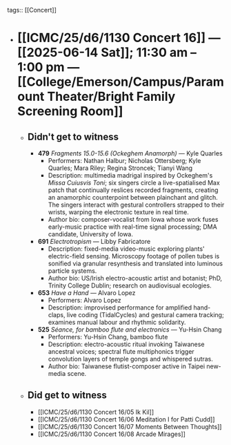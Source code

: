 tags:: [[Concert]]

- # [[ICMC/25/d6/1130 Concert 16]] — [[2025-06-14 Sat]]; 11:30 am – 1:00 pm — [[College/Emerson/Campus/Paramount Theater/Bright Family Screening Room]]
	- ## Didn't get to witness
		- **479** *Fragments 15.0-15.6 (Ockeghem Anamorph)* — Kyle Quarles
			- Performers: Nathan Halbur; Nicholas Ottersberg; Kyle Quarles; Mara Riley; Regina Stroncek; Tianyi Wang
			- Description: multimedia madrigal inspired by Ockeghem's *Missa Cuiusvis Toni*; six singers circle a live-spatialised Max patch that continually reslices recorded fragments, creating an anamorphic counterpoint between plainchant and glitch. The singers interact with gestural controllers strapped to their wrists, warping the electronic texture in real time.
			- Author bio: composer-vocalist from Iowa whose work fuses early-music practice with real-time signal processing; DMA candidate, University of Iowa.
		- **691** *Electrotropism* — Libby Fabricatore
			- Description: fixed-media video-music exploring plants' electric-field sensing. Microscopy footage of pollen tubes is sonified via granular resynthesis and translated into luminous particle systems.
			- Author bio: US/Irish electro-acoustic artist and botanist; PhD, Trinity College Dublin; research on audiovisual ecologies.
		- **653** *Have a Hand* — Alvaro Lopez
			- Performers: Alvaro Lopez
			- Description: improvised performance for amplified hand-claps, live coding (TidalCycles) and gestural camera tracking; examines manual labour and rhythmic solidarity.
		- **525** *Séance, for bamboo flute and electronics* — Yu-Hsin Chang
			- Performers: Yu-Hsin Chang, bamboo flute
			- Description: electro-acoustic ritual invoking Taiwanese ancestral voices; spectral flute multiphonics trigger convolution layers of temple gongs and whispered sutras.
			- Author bio: Taiwanese flutist-composer active in Taipei new-media scene.
	- ## Did get to witness
		- [[ICMC/25/d6/1130 Concert 16/05 Ik Kil]]
		- [[ICMC/25/d6/1130 Concert 16/06 Meditation I for Patti Cudd]]
		- [[ICMC/25/d6/1130 Concert 16/07 Moments Between Thoughts]]
		- [[ICMC/25/d6/1130 Concert 16/08 Arcade Mirages]]